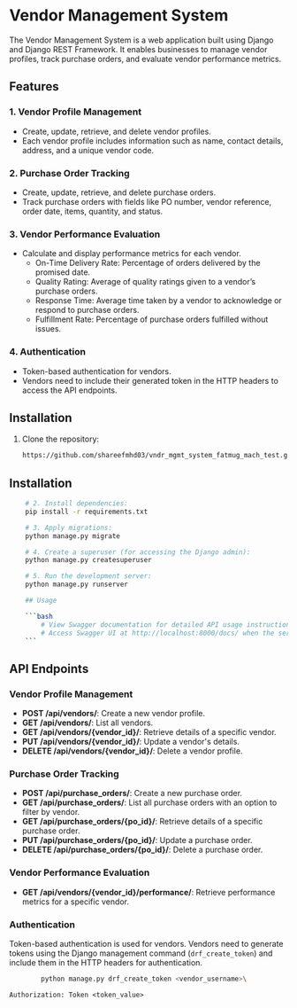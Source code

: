 # Vendor Management System

The Vendor Management System is a web application built using Django and Django REST Framework. It enables businesses to manage vendor profiles, track purchase orders, and evaluate vendor performance metrics.

## Features

### 1. Vendor Profile Management
- Create, update, retrieve, and delete vendor profiles.
- Each vendor profile includes information such as name, contact details, address, and a unique vendor code.

### 2. Purchase Order Tracking
- Create, update, retrieve, and delete purchase orders.
- Track purchase orders with fields like PO number, vendor reference, order date, items, quantity, and status.

### 3. Vendor Performance Evaluation
- Calculate and display performance metrics for each vendor.
  - On-Time Delivery Rate: Percentage of orders delivered by the promised date.
  - Quality Rating: Average of quality ratings given to a vendor’s purchase orders.
  - Response Time: Average time taken by a vendor to acknowledge or respond to purchase orders.
  - Fulfillment Rate: Percentage of purchase orders fulfilled without issues.

### 4. Authentication
- Token-based authentication for vendors.
- Vendors need to include their generated token in the HTTP headers to access the API endpoints.

## Installation

1. Clone the repository:

   ```bash
   https://github.com/shareefmhd03/vndr_mgmt_system_fatmug_mach_test.git

## Installation

```bash
    # 2. Install dependencies:
    pip install -r requirements.txt

    # 3. Apply migrations:
    python manage.py migrate

    # 4. Create a superuser (for accessing the Django admin):
    python manage.py createsuperuser

    # 5. Run the development server:
    python manage.py runserver

    ## Usage

    ```bash
        # View Swagger documentation for detailed API usage instructions.
        # Access Swagger UI at http://localhost:8000/docs/ when the server is running.
    ```
```

## API Endpoints

### Vendor Profile Management

- **POST /api/vendors/**: Create a new vendor profile.
- **GET /api/vendors/**: List all vendors.
- **GET /api/vendors/{vendor_id}/**: Retrieve details of a specific vendor.
- **PUT /api/vendors/{vendor_id}/**: Update a vendor's details.
- **DELETE /api/vendors/{vendor_id}/**: Delete a vendor profile.

### Purchase Order Tracking

- **POST /api/purchase_orders/**: Create a new purchase order.
- **GET /api/purchase_orders/**: List all purchase orders with an option to filter by vendor.
- **GET /api/purchase_orders/{po_id}/**: Retrieve details of a specific purchase order.
- **PUT /api/purchase_orders/{po_id}/**: Update a purchase order.
- **DELETE /api/purchase_orders/{po_id}/**: Delete a purchase order.

### Vendor Performance Evaluation

- **GET /api/vendors/{vendor_id}/performance/**: Retrieve performance metrics for a specific vendor.

### Authentication

Token-based authentication is used for vendors.
Vendors need to generate tokens using the Django management command (`drf_create_token`) and include them in the HTTP headers for authentication.
```bash
        python manage.py drf_create_token <vendor_username>\
```
    Authorization: Token <token_value>

